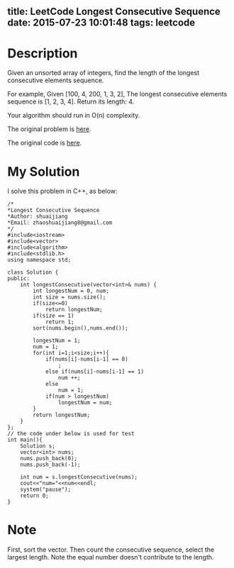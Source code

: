 title: LeetCode Longest Consecutive Sequence
date: 2015-07-23 10:01:48
tags: leetcode
---

# Description
Given an unsorted array of integers, find the length of the longest consecutive elements sequence.

For example,
Given [100, 4, 200, 1, 3, 2],
The longest consecutive elements sequence is [1, 2, 3, 4]. Return its length: 4.

Your algorithm should run in O(n) complexity.

The original problem is [here](https://leetcode.com/problems/longest-consecutive-sequence/ "Problem").

The original code is [here](https://github.com/shuaijiang/LeetCode/blob/master/LongestConsecutiveSequence.cpp "Code").
<!--more-->

# My Solution
I solve this problem in C++, as below:
	
	/*
	*Longest Consecutive Sequence 
	*Author: shuaijiang
	*Email: zhaoshuaijiang8@gmail.com
	*/
	#include<iostream>
	#include<vector>
	#include<algorithm>
	#include<stdlib.h>
	using namespace std;
	
	class Solution {
	public:
	    int longestConsecutive(vector<int>& nums) {
	    	int longestNum = 0, num;
	    	int size = nums.size();
			if(size<=0)
		   		return longestNum;
		   	if(size == 1)
		   		return 1;
			sort(nums.begin(),nums.end());
			
			longestNum = 1;
			num = 1;
			for(int i=1;i<size;i++){
				if(nums[i]-nums[i-1] == 0)
					;
				else if(nums[i]-nums[i-1] == 1)
					num ++;
				else
					num = 1;
				if(num > longestNum)
					longestNum = num;
			}
			return longestNum;
	    }
	};
	// the code under below is used for test
	int main(){
		Solution s;
		vector<int> nums;
		nums.push_back(0);
		nums.push_back(-1);
		
		int num = s.longestConsecutive(nums);
		cout<<"num="<<num<<endl;
		system("pause");
		return 0;
	}


# Note
First, sort the vector. Then count the consecutive sequence, select the largest length. Note the equal number doesn't contribute to the length.
